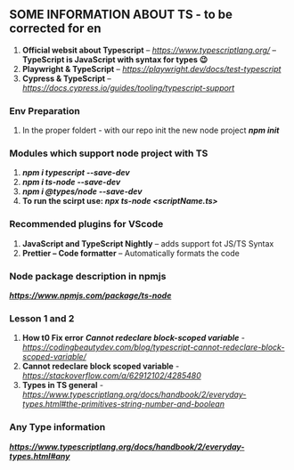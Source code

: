 ## SOME INFORMATION ABOUT TS - to be corrected for en
1. **Official websit about Typescript** – *https://www.typescriptlang.org/* – **TypeScript is JavaScript with syntax for types 😉**
2. **Playwright & TypeScript** – *https://playwright.dev/docs/test-typescript*
3. **Cypress & TypeScript** – *https://docs.cypress.io/guides/tooling/typescript-support*

### Env Preparation
1. In the proper foldert  - with our repo init the new node project
***npm init***

### Modules which support node project with TS
1. ***npm i typescript --save-dev***
2. ***npm i ts-node --save-dev***
3. ***npm i @types/node --save-dev***
4. **To run the scirpt use: *npx ts-node <scriptName.ts>***


### Recommended plugins for VScode
1. **JavaScript and TypeScript Nightly** – adds support fot JS/TS Syntax
2. **Prettier – Code formatter** – Automatically formats the code

 ### Node package description in npmjs
 ***https://www.npmjs.com/package/ts-node***

### Lesson 1 and 2
1. **How t0 Fix error** ***Cannot redeclare block-scoped variable*** -  *https://codingbeautydev.com/blog/typescript-cannot-redeclare-block-scoped-variable/*
2. **Cannot redeclare block scoped variable** - *https://stackoverflow.com/a/62912102/4285480*
3. **Types in TS general** - *https://www.typescriptlang.org/docs/handbook/2/everyday-types.html#the-primitives-string-number-and-boolean*

### Any Type information
***https://www.typescriptlang.org/docs/handbook/2/everyday-types.html#any***